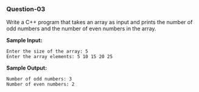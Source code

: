 ### Question-03

Write a C++ program that takes an array as input and prints the number of odd numbers and the number of even numbers in the array.

**Sample Input:**

```
Enter the size of the array: 5
Enter the array elements: 5 10 15 20 25
```

**Sample Output:**

```
Number of odd numbers: 3
Number of even numbers: 2
```
